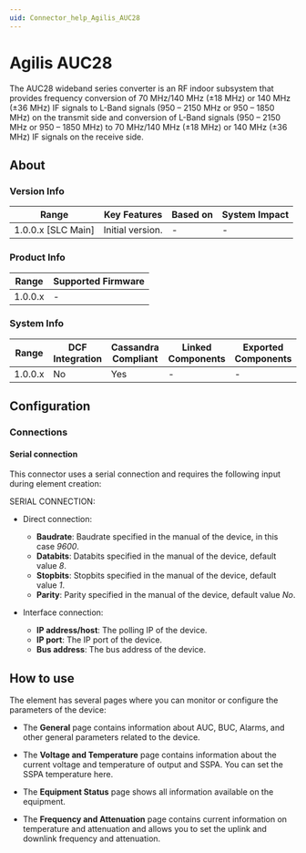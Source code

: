 ```yaml
---
uid: Connector_help_Agilis_AUC28
---
```


# Agilis AUC28

The AUC28 wideband series converter is an RF indoor subsystem that provides frequency conversion of 70 MHz/140 MHz (±18 MHz) or 140 MHz (±36 MHz) IF signals to L-Band signals (950 – 2150 MHz or 950 – 1850 MHz) on the transmit side and conversion of L-Band signals (950 – 2150 MHz or 950 – 1850 MHz) to 70 MHz/140 MHz (±18 MHz) or 140 MHz (±36 MHz) IF signals on the receive side.

## About

### Version Info

| Range              | Key Features     | Based on | System Impact |
|--------------------|------------------|----------|---------------|
| 1.0.0.x [SLC Main] | Initial version. | -        | -             |

### Product Info

| Range   | Supported Firmware |
|---------|--------------------|
| 1.0.0.x | -                  |

### System Info

| Range   | DCF Integration | Cassandra Compliant | Linked Components | Exported Components |
|---------|-----------------|---------------------|-------------------|---------------------|
| 1.0.0.x | No              | Yes                 | -                 | -                   |

## Configuration

### Connections

#### Serial connection

This connector uses a serial connection and requires the following input during element creation:

SERIAL CONNECTION:

- Direct connection:

  - **Baudrate**: Baudrate specified in the manual of the device, in this case *9600*.
  - **Databits**: Databits specified in the manual of the device, default value *8*.
  - **Stopbits**: Stopbits specified in the manual of the device, default value *1*.
  - **Parity**: Parity specified in the manual of the device, default value *No*.

- Interface connection:

  - **IP address/host**: The polling IP of the device.
  - **IP port**: The IP port of the device.
  - **Bus address**: The bus address of the device.

## How to use

The element has several pages where you can monitor or configure the parameters of the device:

- The **General** page contains information about AUC, BUC, Alarms, and other general parameters related to the device.

- The **Voltage and Temperature** page contains information about the current voltage and temperature of output and SSPA. You can set the SSPA temperature here.

- The **Equipment Status** page shows all information available on the equipment.

- The **Frequency and Attenuation** page contains current information on temperature and attenuation and allows you to set the uplink and downlink frequency and attenuation.

